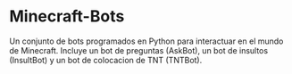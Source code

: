 # Minecraft-Bots
Un conjunto de bots programados en Python para interactuar en el mundo de Minecraft. Incluye un bot de preguntas (AskBot), un bot de insultos (InsultBot) y un bot de colocacion de TNT (TNTBot).
